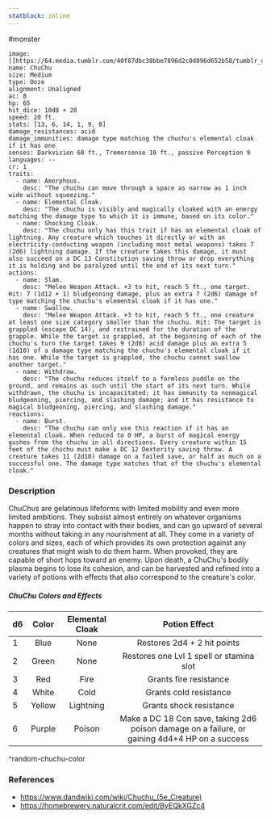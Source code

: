 ```yaml
---
statblock: inline
---
```

#monster 

```statblock
image: [[https://64.media.tumblr.com/40f87dbc38bbe7896d2c0d096d652b58/tumblr_ov5sc9oseT1ul80klo1_500.png]]
name: ChuChu
size: Medium
type: Ooze
alignment: Unaligned
ac: 8
hp: 65
hit_dice: 10d8 + 20
speed: 20 ft.
stats: [13, 6, 14, 1, 9, 8]
damage_resistances: acid
damage_immunities: damage type matching the chuchu's elemental cloak if it has one
senses: Darkvision 60 ft., Tremorsense 10 ft., passive Perception 9
languages: --
cr: 1
traits:
  - name: Amorphous.
    desc: "The chuchu can move through a space as narrow as 1 inch wide without squeezing."
  - name: Elemental Cloak.
    desc: "The chuchu is visibly and magically cloaked with an energy matching the damage type to which it is immune, based on its color."
  - name: Shocking Cloak.
    desc: "The chuchu only has this trait if has an elemental cloak of lightning. Any creature which touches it directly or with an electricity-conducting weapon (including most metal weapons) takes 7 (2d6) lightning damage. If the creature takes this damage, it must also succeed on a DC 13 Constitution saving throw or drop everything it is holding and be paralyzed until the end of its next turn."
actions:
  - name: Slam.
    desc: "Melee Weapon Attack. +3 to hit, reach 5 ft., one target. Hit: 7 (1d12 + 1) bludgeoning damage, plus an extra 7 (2d6) damage of type matching the chuchu's elemental cloak if it has one."
  - name: Swallow.
    desc: "Melee Weapon Attack. +3 to hit, reach 5 ft., one creature at least one size category smaller than the chuchu. Hit: The target is grappled (escape DC 14), and restrained for the duration of the grapple. While the target is grappled, at the beginning of each of the chuchu's turn the target takes 9 (2d8) acid damage plus an extra 5 (1d10) of a damage type matching the chuchu's elemental cloak if it has one. While the target is grappled, the chuchu cannot swallow another target."
  - name: Withdraw.
    desc: "The chuchu reduces itself to a formless puddle on the ground, and remains as such until the start of its next turn. While withdrawn, the chuchu is incapacitated; it has immunity to nonmagical bludgeoning, piercing, and slashing damage; and it has resistance to magical bludgeoning, piercing, and slashing damage."
reactions:
  - name: Burst.
    desc: "The chuchu can only use this reaction if it has an elemental cloak. When reduced to 0 HP, a burst of magical energy gushes from the chuchu in all directions. Every creature within 15 feet of the chuchu must make a DC 12 Dexterity saving throw. A creature takes 11 (2d10) damage on a failed save, or half as much on a successful one. The damage type matches that of the chuchu's elemental cloak."
```

### Description

ChuChus are gelatinous lifeforms with limited mobility and even more limited ambitions. They subsist almost entirely on whatever organisms happen to stray into contact with their bodies, and can go upward of several months without taking in any nourishment at all. They come in a variety of colors and sizes, each of which provides its own protection against any creatures that might wish to do them harm. When provoked, they are capable of short hops toward an enemy. Upon death, a ChuChu's bodily plasma begins to lose its cohesion, and can be harvested and refined into a variety of potions with effects that also correspond to the creature's color.

##### ChuChu Colors and Effects

| d6  | Color  | Elemental Cloak |                                         Potion Effect                                          |
| --- |:------:|:---------------:|:----------------------------------------------------------------------------------------------:|
| 1   |  Blue  |      None       |                                  Restores 2d4 + 2 hit points                                   |
| 2   | Green  |      None       |                            Restores one Lvl 1 spell or stamina slot                            |
| 3   |  Red   |      Fire       |                                     Grants fire resistance                                     |
| 4   | White  |      Cold       |                                     Grants cold resistance                                     |
| 5   | Yellow |    Lightning    |                                    Grants shock resistance                                     |
| 6   | Purple |     Poison      | Make a DC 18 Con save, taking 2d6 poison damage on a failure, or gaining 4d4+4 HP on a success |
^random-chuchu-color

### References

* https://www.dandwiki.com/wiki/Chuchu_(5e_Creature)
* https://homebrewery.naturalcrit.com/edit/ByEQkXGZc4

